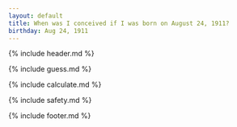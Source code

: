 ```yaml
---
layout: default
title: When was I conceived if I was born on August 24, 1911?
birthday: Aug 24, 1911
---
```


{% include header.md %}

{% include guess.md %}

{% include calculate.md %}

{% include safety.md %}

{% include footer.md %}



